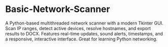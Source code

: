 # Basic-Network-Scanner
A Python-based multithreaded network scanner with a modern Tkinter GUI. Scan IP ranges, detect active devices, resolve hostnames, and export results to  DOCX. Features real-time updates, sound alerts, timestamps, and a responsive, interactive interface. Great for learning Python networking.
